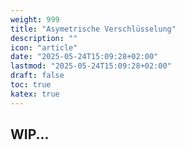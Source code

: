 ```yaml
---
weight: 999
title: "Asymetrische Verschlüsselung"
description: ""
icon: "article"
date: "2025-05-24T15:09:28+02:00"
lastmod: "2025-05-24T15:09:28+02:00"
draft: false
toc: true
katex: true
---
```


## WIP...


